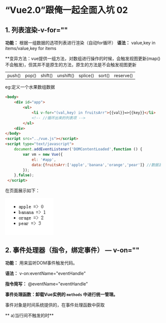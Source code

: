 # “Vue2.0”跟俺一起全面入坑 02

## 1. 列表渲染-v-for=""

**功能：** 根据一组数据的选项列表进行渲染（自动for循环）
**语法：** value,key in items/value,key for items

**变异方法：vue提供一组方法，对数组进行操作的时候，会触发视图更新(map()不会触发)，但其并不是原生的方法，原生的方法是不会触发视图更新

|        |       |         |           |          |        |           |
| ------ | ----- | ------- | --------- | -------- | ------ | --------- |
| push() | pop() | shift() | unshift() | splice() | sort() | reserve() |

eg:定义一个水果数组数据

```html
<body>
    <div id="app">
        <ul>
            <li v-for="(val,key) in fruitsArr">{{val}}=>{{key}}</li>
            <!-- //循环出来的列表项 -->
        </ul>
    <div>
</body>
<script src="../vue.js"></script>
<script type="text/javascript">
    document.addEventListener('DOMContentLoaded',function () {
        var vm = new Vue({
            el: '#app',
            data:{fruitsArr:['apple','banana','orange','pear']} //数据源
        });
    },false);
 </script>
```

在页面展示如下：
 
![](vueimg/2/2018-9-3-16-37-19.png)

## 2. 事件处理器（指令，绑定事件） — v-on=""

**功能：** 用来监听DOM事件触发代码。

**语法：** v-on:eventName="eventHandle"

**指令简写：** @eventName="eventHandle"

**事件处理函数：卸载Vue实例的 `methods` 中进行统一管理。**

事件对象是时间系统提供的，在事件处理函数中获取

** a)当行间不触发的时**

